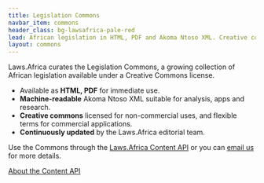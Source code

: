 ```yaml
---
title: Legislation Commons
navbar_item: commons
header_class: bg-lawsafrica-pale-red
lead: African legislation in HTML, PDF and Akoma Ntoso XML. Creative commons licensed.
layout: commons
---
```


Laws.Africa curates the Legislation Commons, a growing collection of African legislation available under a Creative Commons license.

* Available as **HTML, PDF** for immediate use.
* **Machine-readable** Akoma Ntoso XML suitable for analysis, apps and research.
* **Creative commons** licensed for non-commercial uses, and flexible terms for commercial applications.
* **Continuously updated** by the Laws.Africa editorial team.

Use the Commons through the [Laws.Africa Content API](/api) or you can [email us](mailto:info@laws.africa) for more details.

<a href="/commons" class="btn btn-primary">About the Content API</a>

